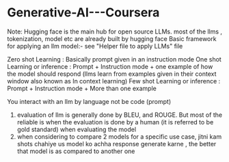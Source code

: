 # Generative-AI---Coursera
Note: Hugging face is the main hub for open source LLMs. most of the llms , tokenization, model etc are already built by hugging face
Basic framework for applying an llm model:- see "Helper file to apply LLMs" file

Zero shot Learning : Basically prompt given in an instruction mode
One shot Learning or inference : Prompt + Instruction mode + one example of how the model should respond (llms learn from examples given in their context window also known as In context learning)
Few shot Learning or inference : Prompt + Instruction mode + More than one example 


You interact with an llm by language not be code (prompt)


1) evaluation of llm is generally done by BLEU, and ROUGE.  But most of the reliable is when the evaluation is done by a human (it is referred to be gold standard) when evaluating the model
2) when considering to compare 2 models for a specific use case, jitni kam shots chahiye us model ko achha response generate karne , the better that model is as compared to another one
   
